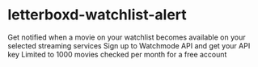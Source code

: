 # letterboxd-watchlist-alert

Get notified when a movie on your watchlist becomes available on your selected streaming services
Sign up to Watchmode API and get your API key
Limited to 1000 movies checked per month for a free account
